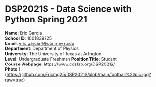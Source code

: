 
# DSP2021S - Data Science with Python Spring 2021

**Name**: Eric Garcia  
**School ID**: 1001839225  
**Email**: eric.garcia4@uta.mavs.edu  
**Department**: Department of Physics  
**University**: The University of Texas at Arlington  
**Level**: Undergraduate Freshman 
**Position Title**: Student    
**Course Webpage**: https://www.cdslab.org/DSP2021S/  
**Photo** !(https://github.com/Ericmg25/DSP2021S/blob/main/football%20pic.jpg?raw=true)
